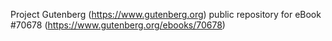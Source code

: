 Project Gutenberg (https://www.gutenberg.org) public repository for
eBook #70678 (https://www.gutenberg.org/ebooks/70678)
